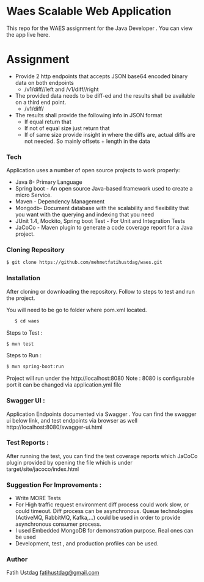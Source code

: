 # Waes Scalable Web Application
This repo for the WAES assignment for the Java Developer . You can view the app live here.

# Assignment 
- Provide 2 http endpoints that accepts JSON base64 encoded binary data on both endpoints
     - <host>/v1/diff/<ID>/left and <host>/v1/diff/<ID>/right
- The provided data needs to be diff-ed and the results shall be available on a third end point.
     - <host>/v1/diff/<ID>
- The results shall provide the following info in JSON format
   - If equal return that
   - If not of equal size just return that
   - If of same size provide insight in where the diffs are, actual diffs are not needed. So mainly offsets + length in the data
  
### Tech

Application uses a number of open source projects to work properly:

* Java 8- Primary Language
* Spring boot - An open source Java-based framework used to create a micro Service.
* Maven - Dependency Management
* Mongodb- Document database with the scalability and flexibility that you want with the querying and indexing that you need
* JUnit 1.4, Mockito, Spring boot Test - For Unit and Integration Tests 
* JaCoCo - Maven plugin to generate a code coverage report for a Java project.

### Cloning Repository
```sh
$ git clone https://github.com/mehmetfatihustdag/waes.git
```

### Installation
After cloning or downloading the repository. Follow to steps to test and run the project.

You will need to be go to  folder where pom.xml located.
  ```sh
     $ cd waes
  ```

Steps to Test : 
```sh
$ mvn test
```
Steps to Run :
```sh
$ mvn spring-boot:run
```

Project will run under the http://localhost:8080 
Note : 8080 is configurable port it can be changed via application.yml file

### Swagger UI : 
  Application Endpoints documented via Swagger . You can find the swagger ui below link, and test endpoints via browser as well
  http://localhost:8080/swagger-ui.html
### Test Reports :

After running the test, you can find the test coverage reports which JaCoCo plugin provided by opening the file which is under target/site/jacoco/index.html

### Suggestion For Improvements :  
 - Write MORE Tests
 - For High traffic request environment diff process could work slow, or could timeout. Diff process can be asynchronous. Queue technologies (ActiveMQ, RabbitMQ, Kafka,...) could be used in order to provide asynchronous consumer process. 
 - I used Embedded MongoDB for demonstration purpose. Real ones can be used  
 - Development, test , and production profiles can be used. 
 
### Author 
   Fatih Ustdag
   fatihustdag@gmail.com
 



